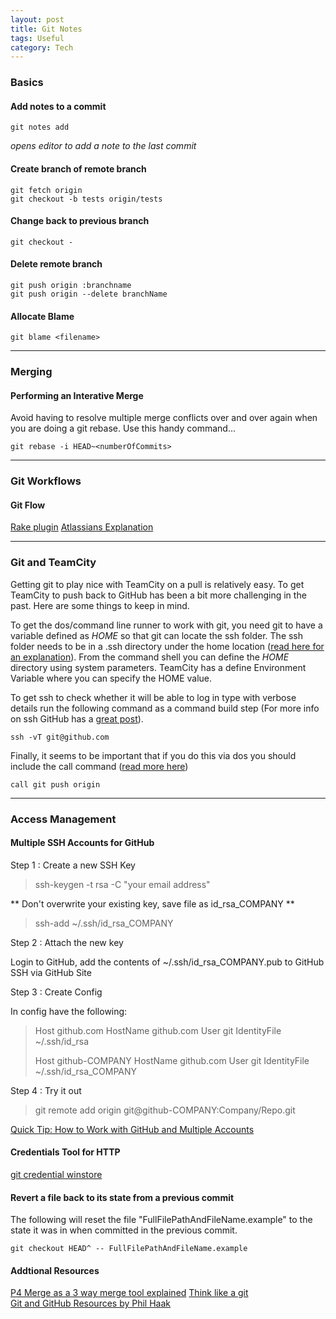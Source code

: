 ```yaml
---
layout: post
title: Git Notes
tags: Useful
category: Tech
---
```

### Basics ###

#### Add notes to a commit ####

~~~
git notes add  
~~~

*opens editor to add a note to the last commit*

#### Create branch of remote branch ####

~~~
git fetch origin  
git checkout -b tests origin/tests  
~~~

#### Change back to previous branch ####

~~~
git checkout -
~~~

#### Delete remote branch ####

~~~
git push origin :branchname  
git push origin --delete branchName
~~~

#### Allocate Blame ####

~~~
git blame <filename>
~~~

-------------------------------------------------------------------------

### Merging ###

#### Performing an Interative Merge ####

Avoid having to resolve multiple merge conflicts over and over again when you are doing a git rebase. Use this handy command...

~~~
git rebase -i HEAD~<numberOfCommits>
~~~

-------------------------------------------------------------------------

### Git Workflows ###

#### Git Flow ####

[Rake plugin](https://github.com/nvie/gitflow)
[Atlassians Explanation](https://www.atlassian.com/git/workflows#!workflow-gitflow)

-------------------------------------------------------------------------

### Git and TeamCity ###

Getting git to play nice with TeamCity on a pull is relatively easy. To get TeamCity to push back to GitHub has been a bit more challenging in the past. Here are some things to keep in mind.  

To get the dos/command line runner to work with git, you need git to have a variable defined as $HOME$ so that git can locate the ssh folder. The ssh folder needs to be in a .ssh directory under the home location ([read here for an explanation](http://catch404.net/2013/01/permission-denied-publickey-issues-with-git-on-windows/)). From the command shell you can define the $HOME$ directory using system parameters. TeamCity has a define Environment Variable where you can specify the HOME value.  

To get ssh to check whether it will be able to log in type with verbose details run the following command as a command build step (For more info on ssh GitHub has a [great post](https://help.github.com/articles/error-permission-denied-publickey)).

~~~
ssh -vT git@github.com
~~~

Finally, it seems to be important that if you do this via dos you should include the call command ([read more here](http://stackoverflow.com/questions/13326487/teamcity-on-successful-build-push-to-git-repo))

~~~
call git push origin
~~~

-------------------------------------------------------------------------

### Access Management ###

#### Multiple SSH Accounts for GitHub ####

Step 1 : Create a new SSH Key

> ssh-keygen -t rsa -C "your email address"  

** Don't overwrite your existing key, save file as id_rsa_COMPANY **

> ssh-add ~/.ssh/id_rsa_COMPANY

Step 2 : Attach the new key  

Login to GitHub, add the contents of ~/.ssh/id_rsa_COMPANY.pub to GitHub SSH via GitHub Site  

Step 3 : Create Config  

In config have the following:

> Host github.com
> HostName github.com
> User git
> IdentityFile ~/.ssh/id_rsa
>
> Host github-COMPANY
> HostName github.com
> User git
> IdentityFile ~/.ssh/id_rsa_COMPANY

Step 4 : Try it out  

> git remote add origin git@github-COMPANY:Company/Repo.git

[Quick Tip: How to Work with GitHub and Multiple Accounts](http://code.tutsplus.com/tutorials/quick-tip-how-to-work-with-github-and-multiple-accounts--net-22574)  

#### Credentials Tool for HTTP ####

[git credential winstore](https://gitcredentialstore.codeplex.com/)  


#### Revert a file back to its state from a previous commit ####

The following will reset the file "FullFilePathAndFileName.example" to the state it was in when committed in the previous commit.  

~~~
git checkout HEAD^ -- FullFilePathAndFileName.example
~~~

#### Addtional Resources ####

[P4 Merge as a 3 way merge tool explained](http://naleid.com/blog/2013/10/29/how-to-use-p4merge-as-a-3-way-merge-tool-with-git-and-tower-dot-app)
[Think like a git](http://think-like-a-git.net/)  
[Git and GitHub Resources by Phil Haak](http://haacked.com/archive/2014/12/03/git-and-github-resources/)  
